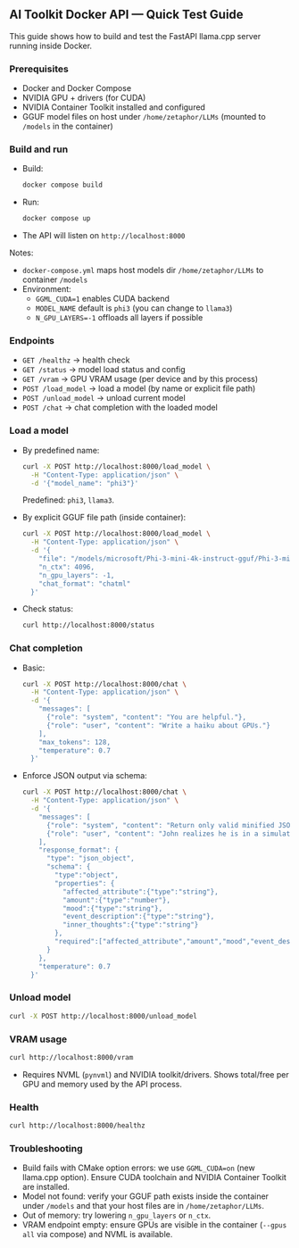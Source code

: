 ## AI Toolkit Docker API — Quick Test Guide

This guide shows how to build and test the FastAPI llama.cpp server running inside Docker.

### Prerequisites
- Docker and Docker Compose
- NVIDIA GPU + drivers (for CUDA)
- NVIDIA Container Toolkit installed and configured
- GGUF model files on host under `/home/zetaphor/LLMs` (mounted to `/models` in the container)

### Build and run
- Build:
  ```bash
  docker compose build
  ```
- Run:
  ```bash
  docker compose up
  ```
- The API will listen on `http://localhost:8000`

Notes:
- `docker-compose.yml` maps host models dir `/home/zetaphor/LLMs` to container `/models`
- Environment:
  - `GGML_CUDA=1` enables CUDA backend
  - `MODEL_NAME` default is `phi3` (you can change to `llama3`)
  - `N_GPU_LAYERS=-1` offloads all layers if possible

### Endpoints
- `GET /healthz` → health check
- `GET /status` → model load status and config
- `GET /vram` → GPU VRAM usage (per device and by this process)
- `POST /load_model` → load a model (by name or explicit file path)
- `POST /unload_model` → unload current model
- `POST /chat` → chat completion with the loaded model

### Load a model
- By predefined name:
  ```bash
  curl -X POST http://localhost:8000/load_model \
    -H "Content-Type: application/json" \
    -d '{"model_name": "phi3"}'
  ```
  Predefined: `phi3`, `llama3`.

- By explicit GGUF file path (inside container):
  ```bash
  curl -X POST http://localhost:8000/load_model \
    -H "Content-Type: application/json" \
    -d '{
      "file": "/models/microsoft/Phi-3-mini-4k-instruct-gguf/Phi-3-mini-4k-instruct-q4.gguf",
      "n_ctx": 4096,
      "n_gpu_layers": -1,
      "chat_format": "chatml"
    }'
  ```

- Check status:
  ```bash
  curl http://localhost:8000/status
  ```

### Chat completion
- Basic:
  ```bash
  curl -X POST http://localhost:8000/chat \
    -H "Content-Type: application/json" \
    -d '{
      "messages": [
        {"role": "system", "content": "You are helpful."},
        {"role": "user", "content": "Write a haiku about GPUs."}
      ],
      "max_tokens": 128,
      "temperature": 0.7
    }'
  ```

- Enforce JSON output via schema:
  ```bash
  curl -X POST http://localhost:8000/chat \
    -H "Content-Type: application/json" \
    -d '{
      "messages": [
        {"role": "system", "content": "Return only valid minified JSON."},
        {"role": "user", "content": "John realizes he is in a simulation."}
      ],
      "response_format": {
        "type": "json_object",
        "schema": {
          "type":"object",
          "properties": {
            "affected_attribute":{"type":"string"},
            "amount":{"type":"number"},
            "mood":{"type":"string"},
            "event_description":{"type":"string"},
            "inner_thoughts":{"type":"string"}
          },
          "required":["affected_attribute","amount","mood","event_description","inner_thoughts"]
        }
      },
      "temperature": 0.7
    }'
  ```

### Unload model
```bash
curl -X POST http://localhost:8000/unload_model
```

### VRAM usage
```bash
curl http://localhost:8000/vram
```
- Requires NVML (`pynvml`) and NVIDIA toolkit/drivers. Shows total/free per GPU and memory used by the API process.

### Health
```bash
curl http://localhost:8000/healthz
```

### Troubleshooting
- Build fails with CMake option errors: we use `GGML_CUDA=on` (new llama.cpp option). Ensure CUDA toolchain and NVIDIA Container Toolkit are installed.
- Model not found: verify your GGUF path exists inside the container under `/models` and that your host files are in `/home/zetaphor/LLMs`.
- Out of memory: try lowering `n_gpu_layers` or `n_ctx`.
- VRAM endpoint empty: ensure GPUs are visible in the container (`--gpus all` via compose) and NVML is available.


